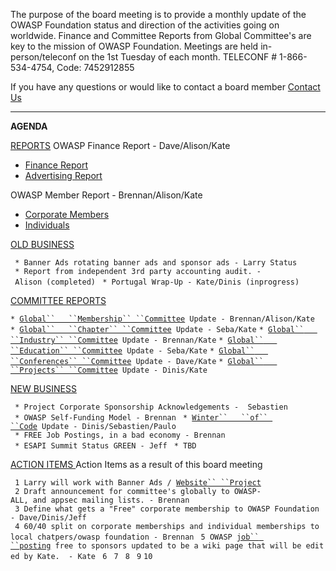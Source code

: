 The purpose of the board meeting is to provide a monthly update of the
OWASP Foundation status and direction of the activities going on
worldwide. Finance and Committee Reports from Global Committee's are key
to the mission of OWASP Foundation. Meetings are held in-person/teleconf
on the 1st Tuesday of each month. TELECONF \# 1-866-534-4754, Code:
7452912855

If you have any questions or would like to contact a board member
[Contact Us](https://www.owasp.org/index.php/Contact)

<hr>

<b> AGENDA </b>

<u>REPORTS</u> OWASP Finance Report - Dave/Alison/Kate

  - [Finance Report](https://www.owasp.org/index.php/OWASP_Foundation)
  - [Advertising Report](http://www.owasp.org/index.php/Advertising)

OWASP Member Report - Brennan/Alison/Kate

  - [Corporate
    Members](http://www.owasp.org/index.php/Membership#Current_OWASP_Members)
  - [Individuals](http://www.owasp.org/index.php/Membership/members)

<u>OLD BUSINESS</u>

` * Banner Ads rotating banner ads and sponsor ads - Larry Status`
` * Report from independent 3rd party accounting audit. - Alison (completed)`
` * Portugal Wrap-Up - Kate/Dinis (inprogress)`

<u>COMMITTEE REPORTS</u>

`* `[`Global``   ``Membership``
 ``Committee`](https://www.owasp.org/index.php/Global_Membership_Committee)` Update - Brennan/Alison/Kate`
`* `[`Global``   ``Chapter``
 ``Committee`](https://www.owasp.org/index.php/Global_Chapter_Committee)` Update - Seba/Kate`
`* `[`Global``   ``Industry``
 ``Committee`](https://www.owasp.org/index.php/Global_Industry_Committee)` Update - Brennan/Kate`
`* `[`Global``   ``Education``
 ``Committee`](https://www.owasp.org/index.php/Global_Education_Committee)` Update - Seba/Kate`
`* `[`Global``   ``Conferences``
 ``Committee`](https://www.owasp.org/index.php/Global_Conferences_Committee)` Update - Dave/Kate`
`* `[`Global``   ``Projects``
 ``Committee`](https://www.owasp.org/index.php/Global_Projects_and_Tools_Committee)` Update - Dinis/Kate`

<u>NEW BUSINESS</u>

` * Project Corporate Sponsorship Acknowledgements -  Sebastien`
` * OWASP Self-Funding Model - Brennan`
` * `[`Winter``   ``of``
 ``Code`](http://www.owasp.org/index.php/Working_Session_Winter_of_Code_2009)` Update - Dinis/Sebastien/Paulo`
` * FREE Job Postings, in a bad economy - Brennan`
` * ESAPI Summit Status GREEN - Jeff`
` * TBD`

<u> ACTION ITEMS </u> Action Items as a result of this board meeting

` 1 Larry will work with Banner Ads / `[`Website``
 ``Project`](http://www.owasp.org/index.php/OWASP_Working_Session_-_OWASP_Website)` `
` 2 Draft announcement for committee's globally to OWASP-ALL, and appsec mailing lists. - Brennan`
` 3 Define what gets a "Free" corporate membership to OWASP Foundation - Dave/Dinis/Jeff`
` 4 60/40 split on corporate memberships and individual memberships to local chatpers/owasp foundation - Brennan`
` 5 OWASP `[`job``
 ``posting`](http://www.owasp.org/careers/jobs.html)` free to sponsors updated to be a wiki page that will be edited by Kate.  - Kate`
` 6`
` 7`
` 8`
` 9`
`10`
